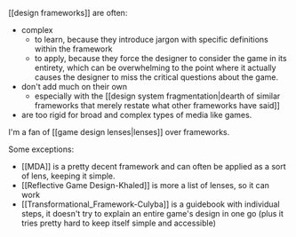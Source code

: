 [[design frameworks]] are often:

 - complex
   - to learn, because they introduce jargon with specific definitions within the framework
   - to apply, because they force the designer to consider the game in its entirety, which can be overwhelming to the point where it actually causes the designer to miss the critical questions about the game.
 - don't add much on their own 
   - especially with the [[design system fragmentation|dearth of similar frameworks that merely restate what other frameworks have said]] 
 - are too rigid for broad and complex types of media like games.

I'm a fan of [[game design lenses|lenses]] over frameworks.

Some exceptions: 

 - [[MDA]] is a pretty decent framework and can often be applied as a sort of lens, keeping it simple. 
 - [[Reflective Game Design-Khaled]] is more a list of lenses, so it can work
 - [[Transformational_Framework-Culyba]] is a guidebook with individual steps, it doesn't try to explain an entire game's design in one go (plus it tries pretty hard to keep itself simple and accessible)
